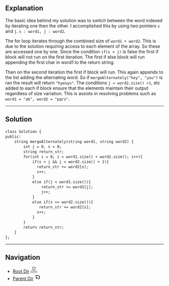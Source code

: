 ## Explanation

The basic idea behind my solution was to switch between the word indexed by iterating one then the other. I accomplished this by using two pointers `s` and `j`. `s : word1, j : word2`. 

The for loop iterates through the combined size of `word1 + word2`. This is due to the solution requiring access to each element of the array. So these are accessed one by one.  Since the condition `if(s < j)` is false the first if block will not run on the first iteration. The first if else block will run appending the first char in word1 to the return string. 

Then on the second iteration the first if block will run. This again appends to the list adding the alternating word. So if `mergeAlternately("hey", "you")` is ran the result will return `"hyeoyu"`. The conditions `j < word2.size() +1`, etc added to each if block ensure that the elements maintain their output regardless of size variation. This is assists in resolving problems such as `word1 = "ab", word2 = "pqrs"`. 

****
## Solution

```
class Solution {
public:
    string mergeAlternately(string word1, string word2) {
        int j = 0, s = 0;
        string return_str;
        for(int i = 0; i < word1.size() + word2.size(); i++){
            if(s < j && j < word2.size() + 1){
              return_str += word2[s]; 
              s++;
            }
            else if(j < word1.size()){
                return_str += word1[j]; 
                j++; 
            }
            else if(s <= word2.size()){
               return_str += word2[s]; 
              s++; 
            }
        }
        return return_str;
    }
};
```

****
## Navigation

- [Root Dir](../Index.md) <img src="../../../Assets/root.png" alt="Root Dir Folder" style="width:20px;height:20px;">
- [Parent Dir](Index.md) <img src="../../../Assets/parent.png" alt="Root Dir Folder" style="width:20px;height:20px;">

